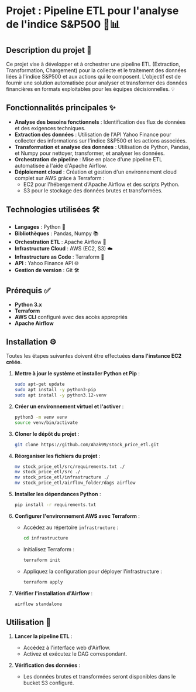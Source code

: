# Projet : Pipeline ETL pour l'analyse de l'indice S&P500 🚀📊

## Description du projet 🌟

Ce projet vise à développer et à orchestrer une pipeline ETL (Extraction, Transformation, Chargement) pour la collecte et le traitement des données liées à l'indice S&P500 et aux actions qui le composent. 
L'objectif est de fournir une solution automatisée pour analyser et transformer des données financières en formats exploitables pour les équipes décisionnelles. 💡

## Fonctionnalités principales ✨

- **Analyse des besoins fonctionnels** : Identification des flux de données et des exigences techniques.
- **Extraction des données** : Utilisation de l'API Yahoo Finance pour collecter des informations sur l'indice S&P500 et les actions associées.
- **Transformation et analyse des données** : Utilisation de Python, Pandas, et Numpy pour nettoyer, transformer, et analyser les données.
- **Orchestration de pipeline** : Mise en place d'une pipeline ETL automatisée à l'aide d'Apache Airflow.
- **Déploiement cloud** : Création et gestion d'un environnement cloud complet sur AWS grâce à Terraform :
  - EC2 pour l'hébergement d'Apache Airflow et des scripts Python.
  - S3 pour le stockage des données brutes et transformées.

## Technologies utilisées 🛠️

- **Langages** : Python 🐍
- **Bibliothèques** : Pandas, Numpy 📚
- **Orchestration ETL** : Apache Airflow 🔀
- **Infrastructure Cloud** : AWS (EC2, S3) ☁️
- **Infrastructure as Code** : Terraform 🗽️
- **API** : Yahoo Finance API 🌐
- **Gestion de version** : Git 🛠️

## Prérequis ✅

- **Python 3.x**
- **Terraform**
- **AWS CLI** configuré avec des accès appropriés
- **Apache Airflow**

## Installation ⚙️

Toutes les étapes suivantes doivent être effectuées **dans l'instance EC2 créée**.

1. **Mettre à jour le système et installer Python et Pip** :
   ```bash
   sudo apt-get update
   sudo apt install -y python3-pip
   sudo apt install -y python3.12-venv
   ```

2. **Créer un environnement virtuel et l'activer** :
   ```bash
   python3 -m venv venv
   source venv/bin/activate
   ```

3. **Cloner le dépôt du projet** :
   ```bash
   git clone https://github.com/Ahak99/stock_price_etl.git
   ```

4. **Réorganiser les fichiers du projet** :
   ```bash
   mv stock_price_etl/src/requirements.txt ./
   mv stock_price_etl/src ./
   mv stock_price_etl/infrastructure ./
   mv stock_price_etl/airflow_folder/dags airflow
   ```

5. **Installer les dépendances Python** :
   ```bash
   pip install -r requirements.txt
   ```

6. **Configurer l'environnement AWS avec Terraform** :
   - Accédez au répertoire `infrastructure` :
     ```bash
     cd infrastructure
     ```
   - Initialisez Terraform :
     ```bash
     terraform init
     ```
   - Appliquez la configuration pour déployer l'infrastructure :
     ```bash
     terraform apply
     ```

7. **Vérifier l'installation d'Airflow** :
   ```bash
   airflow standalone
   ```

## Utilisation 🚀

1. **Lancer la pipeline ETL** :
   - Accédez à l'interface web d'Airflow.
   - Activez et exécutez le DAG correspondant.

2. **Vérification des données** :
   - Les données brutes et transformées seront disponibles dans le bucket S3 configuré.
